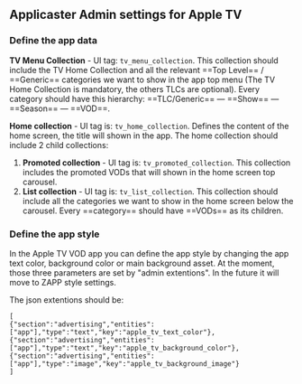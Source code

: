 ## Applicaster Admin settings for Apple TV

### Define the app data
**TV Menu Collection** - UI tag: `tv_menu_collection`.
This collection should include the TV Home Collection and all the relevant ==Top Level== / ==Generic== categories we want to show  in the app top menu (The TV Home Collection is mandatory, the others TLCs are optional).
Every category should have this hierarchy: ==TLC/Generic== — ==Show== — ==Season== — ==VOD==.

**Home collection** - UI tag is: `tv_home_collection`.
Defines the content of the home screen, the title will shown in the app. The home collection should include 2 child collections:
1. **Promoted collection** - UI tag is: `tv_promoted_collection`. This collection includes the promoted VODs that will shown in the home screen top carousel.
1. **List collection** - UI tag is: `tv_list_collection`. This collection should include all the categories we want to show in the home screen below the carousel. Every ==category== should have ==VODs== as its children.

### Define the app style
In the Apple TV VOD app you can define the app style by changing the app text color, background color or main background asset.
At the moment, those three parameters are set by "admin extentions". In the future it will move to ZAPP style settings.

The json extentions should be:
```
[
{"section":"advertising","entities":["app"],"type":"text","key":"apple_tv_text_color"},
{"section":"advertising","entities":["app"],"type":"text","key":"apple_tv_background_color"},
{"section":"advertising","entities":["app"],"type":"image","key":"apple_tv_background_image"}
]
```
